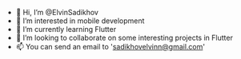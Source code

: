 - 👋 Hi, I’m @ElvinSadikhov
- 👀 I’m interested in mobile development
- 🌱 I’m currently learning Flutter
- 💞️ I’m looking to collaborate on some interesting projects in Flutter
- 📫 You can send an email to 'sadikhovelvinn@gmail.com'

<!---
ElvinSadikhov/ElvinSadikhov is a ✨ special ✨ repository because its `README.md` (this file) appears on your GitHub profile.
You can click the Preview link to take a look at your changes.
--->
